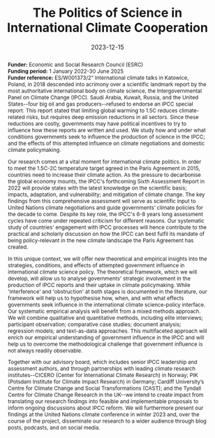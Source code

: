 ---
title: "The Politics of Science in International Climate Cooperation"
authors:
- admin
- Hannah Hughes
- Erlend Hermansen
author_notes:
date: "2023-12-15"
doi: ""

# Publication type.
# Accepts a single type but formatted as a YAML list (for Hugo requirements).
# Enter a publication type from the CSL standard.
publication_types: ["generic"]

abstract: <b> Funder:</b>  Economic and Social Research Council (ESRC) <br> <b> Funding period:</b> 1 January 2022-30 June 2025 <br> <b> Funder reference:</b> ES/W001373/2" International climate talks in Katowice, Poland, in 2018 descended into acrimony over a scientific landmark report by the most authoritative international body on climate science, the Intergovernmental Panel on Climate Change (IPCC). Saudi Arabia, Kuwait, Russia, and the United States--four big oil and gas producers--refused to endorse an IPCC special report. This report stated that limiting global warming to 1.5C reduces climate-related risks, but requires deep emission reductions in all sectors. Since these reductions are costly, governments may have political incentives to try to influence how these reports are written and used. We study how and under what conditions governments seek to influence the production of science in the IPCC; and the effects of this attempted influence on climate negotiations and domestic climate policymaking. </p> <p> Our research comes at a vital moment for international climate politics. In order to meet the 1.5C-2C temperature target agreed in the Paris Agreement in 2015, countries need to increase their climate action. As the pressure to decarbonise the global economy mounts, the IPCC's forthcoming Sixth Assessment Report in 2022 will provide states with the latest knowledge on the scientific basis; impacts, adaptation, and vulnerability; and mitigation of climate change. The key findings from this comprehensive assessment will serve as scientific input to United Nations climate negotiations and guide governments’ climate policies for the decade to come. Despite its key role, the IPCC's 6-8 years long assessment cycles have come under repeated criticism for different reasons. Our systematic study of countries' engagement with IPCC processes will hence contribute to the practical and scholarly discussion on how the IPCC can best fulfil its mandate of being policy-relevant in the new climate landscape the Paris Agreement has created.</p> <p> In this unique context, we will offer new theoretical and empirical insights into the strategies, conditions, and effects of attempted government influence in international climate science policy. The theoretical framework, which we will develop, will allow us to analyse governments' strategic involvement in the production of IPCC reports and their uptake in climate policymaking. While 'interference' and 'obstruction' at both stages is documented in the literature, our framework will help us to hypothesise how, when, and with what effects governments seek influence in the international climate science-policy interface. Our systematic empirical analysis will benefit from a mixed methods approach. We will combine qualitative and quantitative methods, including elite interviews; participant observation; comparative case studies; document analysis; regression models; and text-as-data approaches. This multifaceted approach will enrich our empirical understanding of government influence in the IPCC and will help us to overcome the methodological challenge that government influence is not always readily observable.</p> <p>Together with our advisory board, which includes senior IPCC leadership and assessment authors, and through partnerships with leading climate research institutes--CICERO (Center for International Climate Research) in Norway; PIK (Potsdam Institute for Climate Impact Research) in Germany; Cardiff University’s Centre for Climate Change and Social Transformations (CAST); and the Tyndall Centre for Climate Change Research in the UK--we intend to create impact from translating our research findings into feasible and implementable proposals to inform ongoing discussions about IPCC reform. We will furthermore present our findings at the United Nations climate conference in winter 2023 and, over the course of the project, disseminate our research to a wider audience through blog posts, podcasts, and on social media. </p>

---